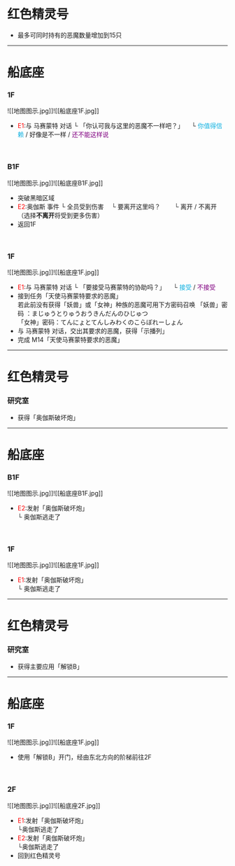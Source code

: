 # 红色精灵号 <br>
- 最多可同时持有的恶魔数量增加到15只
---
# 船底座<br>
### 1F<br>
![[地图图示.jpg]]![[船底座1F.jpg]]  <br>
- <font color = "red">E1</font>:与 马赛蒙特 对话
  └ 「你认可我与这里的恶魔不一样吧？」
  &emsp;└ <font color = "seablue">你值得信赖</font> / 好像是不一样 / <font color = "purple">还不能这样说</font>  

<br>

###  B1F<br>
![[地图图示.jpg]]![[船底座B1F.jpg]]  <br>
- 突破黑暗区域
- <font color = "red">E2</font>:奥伽斯 事件
  └ 全员受到伤害
  &emsp;└ 要离开这里吗？
  &emsp;&emsp;└ 离开 / 不离开
  （选择**不离开**将受到更多伤害）
- 返回1F

<br>

### 1F<br>
![[地图图示.jpg]]![[船底座1F.jpg]]  <br>
- <font color = "red">E1</font>:与 马赛蒙特 对话
  └ 「要接受马赛蒙特的协助吗？」
  &emsp;└ <font color = "seablue">接受</font> / <font color = "purple">不接受</font>
- 接到任务「天使马赛蒙特要求的恶魔」  
  若此前没有获得「妖兽」或「女神」种族的恶魔可用下方密码召唤
  「妖兽」密码 ：まじゅうとりゅうおうきんだんのひじゅつ   
  「女神」密码：てんにょとてんしみわくのこらぼれーしょん
- 与 马赛蒙特 对话，交出其要求的恶魔，获得「示播列」
- 完成 M14「天使马赛蒙特要求的恶魔」
---
# 红色精灵号 <br>
### 研究室 <br>
- 获得「奥伽斯破坏炮」<br>
---
# 船底座 <br>
### B1F<br>
![[地图图示.jpg]]![[船底座B1F.jpg]]<br>
- <font color = "red">E2</font>:发射「奥伽斯破坏炮」<br>└ 奥伽斯逃走了

<br>

### 1F<br>
![[地图图示.jpg]]![[船底座1F.jpg]]<br>
- <font color = "red">E1</font>:发射「奥伽斯破坏炮」<br>└ 奥伽斯逃走了  <br>
---
# 红色精灵号 <br>
### 研究室 <br>
- 获得主要应用「解锁B」<br>
---
# 船底座 <br>
### 1F<br>
![[地图图示.jpg]]![[船底座1F.jpg]]<br>
- 使用「解锁B」开门，经由东北方向的阶梯前往2F

<br>

### 2F<br>
![[地图图示.jpg]]![[船底座2F.jpg]]<br>
- <font color = "red">E1</font>:发射「奥伽斯破坏炮」<br>└奥伽斯逃走了
- <font color = "red">E2</font>:发射「奥伽斯破坏炮」<br>└奥伽斯逃走了
- 回到红色精灵号